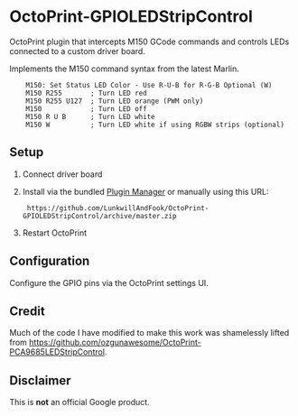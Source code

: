 # OctoPrint-GPIOLEDStripControl

OctoPrint plugin that intercepts M150 GCode commands and controls LEDs connected to a custom driver board.

Implements the M150 command syntax from the latest Marlin.

        M150: Set Status LED Color - Use R-U-B for R-G-B Optional (W)
        M150 R255       ; Turn LED red
        M150 R255 U127  ; Turn LED orange (PWM only)
        M150            ; Turn LED off
        M150 R U B      ; Turn LED white
        M150 W          ; Turn LED white if using RGBW strips (optional)

## Setup

1. Connect driver board

2. Install via the bundled [Plugin Manager](https://github.com/foosel/OctoPrint/wiki/Plugin:-Plugin-Manager)
or manually using this URL:

    	https://github.com/LunkwillAndFook/OctoPrint-GPIOLEDStripControl/archive/master.zip

3. Restart OctoPrint

## Configuration

Configure the GPIO pins via the OctoPrint settings UI.

## Credit

Much of the code I have modified to make this work was shamelessly lifted from https://github.com/ozgunawesome/OctoPrint-PCA9685LEDStripControl.

## Disclaimer

This is **not** an official Google product.
